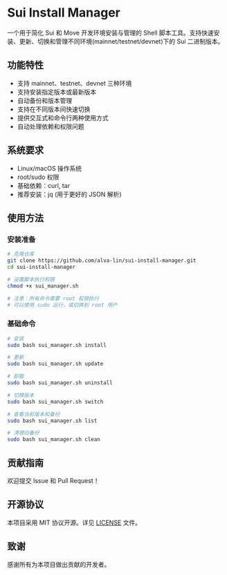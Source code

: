 # Sui Install Manager

一个用于简化 Sui 和 Move 开发环境安装与管理的 Shell 脚本工具。支持快速安装、更新、切换和管理不同环境(mainnet/testnet/devnet)下的 Sui 二进制版本。

## 功能特性

- 支持 mainnet、testnet、devnet 三种环境
- 支持安装指定版本或最新版本
- 自动备份和版本管理
- 支持在不同版本间快速切换
- 提供交互式和命令行两种使用方式
- 自动处理依赖和权限问题

## 系统要求

- Linux/macOS 操作系统
- root/sudo 权限
- 基础依赖：curl, tar
- 推荐安装：jq (用于更好的 JSON 解析)

## 使用方法

### 安装准备

```bash
# 克隆仓库
git clone https://github.com/alva-lin/sui-install-manager.git
cd sui-install-manager

# 设置脚本执行权限
chmod +x sui_manager.sh

# 注意：所有命令需要 root 权限执行
# 可以使用 sudo 运行，或切换到 root 用户
```

### 基础命令

```bash
# 安装
sudo bash sui_manager.sh install

# 更新
sudo bash sui_manager.sh update

# 卸载
sudo bash sui_manager.sh uninstall

# 切换版本
sudo bash sui_manager.sh switch

# 查看当前版本和备份
sudo bash sui_manager.sh list

# 清理旧备份
sudo bash sui_manager.sh clean
```

## 贡献指南

欢迎提交 Issue 和 Pull Request！

## 开源协议

本项目采用 MIT 协议开源。详见 [LICENSE](LICENSE) 文件。

## 致谢

感谢所有为本项目做出贡献的开发者。

